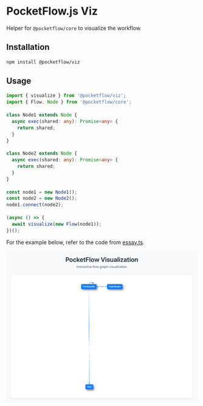 # PocketFlow.js Viz

Helper for `@pocketflow/core` to visualize the workflow.

## Installation

```bash
npm install @pocketflow/viz
```

## Usage

```ts
import { visualize } from '@pocketflow/viz';
import { Flow, Node } from '@pocketflow/core';

class Node1 extends Node {
  async exec(shared: any): Promise<any> {
    return shared;
  }
}

class Node2 extends Node {
  async exec(shared: any): Promise<any> {
    return shared;
  }
}

const node1 = new Node1();
const node2 = new Node2();
node1.connect(node2);

(async () => {
  await visualize(new Flow(node1));
})();
```

For the example below, refer to the code from [essay.ts](./packages/examples/src/essay.ts).

![Flow visualization](https://github.com/PocketFlow-js/PocketFlow.js/blob/main/packages/viz/assets/screenshot.png?raw=true)
